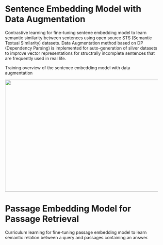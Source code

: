 # Sentence Embedding Model with Data Augmentation 
Contrastive learning for fine-tuning sentene embedding model to learn semantic similarity between sentences using open source STS (Semantic Textual Similarity) datasets.
Data Augmentation method based on DP (Dependency Parsing) is implemented for auto-generation of silver datasets to improve vector representations for structrally incomplete sentences that are frequently used in real life.

Training overview of the sentence embedding model with data augmentation


<img src="[/uploads/1848994ad25765da30fa8ef3684c67bc/캡처.PNG](https://user-images.githubusercontent.com/73643391/214560101-87ef8f2c-30f1-40a5-b624-18c2cf482ab1.PNG)"  width="700" height="370">

# Passage Embedding Model for Passage Retrieval
Curriculum learning for fine-tuning passage embedding model to learn semantic relation between a query and passages containing an answer. 
